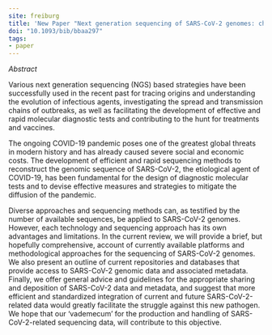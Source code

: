 ```yaml
---
site: freiburg
title: 'New Paper "Next generation sequencing of SARS-CoV-2 genomes: challenges, applications and opportunities"'
doi: "10.1093/bib/bbaa297"
tags:
- paper
---
```


_Abstract_

Various next generation sequencing (NGS) based strategies have been successfully used in the recent past for tracing origins and understanding the evolution of infectious agents, investigating the spread and transmission chains of outbreaks, as well as facilitating the development of effective and rapid molecular diagnostic tests and contributing to the hunt for treatments and vaccines. 

The ongoing COVID-19 pandemic poses one of the greatest global threats in modern history and has already caused severe social and economic costs. The development of efficient and rapid sequencing methods to reconstruct the genomic sequence of SARS-CoV-2, the etiological agent of COVID-19, has been fundamental for the design of diagnostic molecular tests and to devise effective measures and strategies to mitigate the diffusion of the pandemic.

Diverse approaches and sequencing methods can, as testified by the number of available sequences, be applied to SARS-CoV-2 genomes. However, each technology and sequencing approach has its own advantages and limitations. In the current review, we will provide a brief, but hopefully comprehensive, account of currently available platforms and methodological approaches for the sequencing of SARS-CoV-2 genomes. We also present an outline of current repositories and databases that provide access to SARS-CoV-2 genomic data and associated metadata. Finally, we offer general advice and guidelines for the appropriate sharing and deposition of SARS-CoV-2 data and metadata, and suggest that more efficient and standardized integration of current and future SARS-CoV-2-related data would greatly facilitate the struggle against this new pathogen. We hope that our ‘vademecum’ for the production and handling of SARS-CoV-2-related sequencing data, will contribute to this objective.
